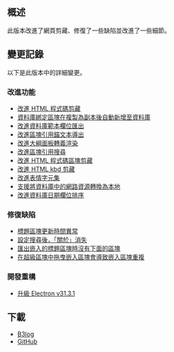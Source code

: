 ## 概述

此版本改進了網頁剪藏、修復了一些缺陷並改進了一些細節。

## 變更記錄

以下是此版本中的詳細變更。

### 改進功能

* [改進 HTML 程式碼剪藏](https://github.com/siyuan-note/siyuan/issues/11924)
* [資料庫綁定區塊在複製為副本後自動新增至資料庫](https://github.com/siyuan-note/siyuan/issues/11959)
* [改進資料庫範本欄位匯出](https://github.com/siyuan-note/siyuan/issues/11988)
* [改進區塊引用錨文本導出](https://github.com/siyuan-note/siyuan/issues/11995)
* [改進大綱面板轉義渲染](https://github.com/siyuan-note/siyuan/issues/12001)
* [改進區塊引用搜尋](https://github.com/siyuan-note/siyuan/issues/12010)
* [改進 HTML 程式碼區塊剪藏](https://github.com/siyuan-note/siyuan/issues/12014)
* [改進 HTML kbd 剪藏](https://github.com/siyuan-note/siyuan/issues/12027)
* [改進表情字元集](https://github.com/siyuan-note/siyuan/pull/12051)
* [支援將資料庫中的網路資源轉換為本地](https://github.com/siyuan-note/siyuan/issues/12096)
* [改進資料庫日期欄位排序](https://github.com/siyuan-note/siyuan/issues/12127)

### 修復缺陷

* [標題區塊更新時間異常](https://github.com/siyuan-note/siyuan/issues/11996)
* [設定搜尋後，「關於」消失](https://github.com/siyuan-note/siyuan/issues/12013)
* [匯出嵌入的標題區塊時沒有下面的區塊](https://github.com/siyuan-note/siyuan/issues/12075)
* [在超級區塊中拖曳嵌入區塊會導致嵌入區塊重複](https://github.com/siyuan-note/siyuan/issues/12077)

### 開發重構

* [升級 Electron v31.3.1](https://github.com/siyuan-note/siyuan/issues/12134)

## 下載

* [B3log](https://b3log.org/siyuan/download.html)
* [GitHub](https://github.com/siyuan-note/siyuan/releases)
